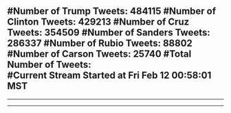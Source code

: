 #Number of Trump Tweets: 484115
#Number of Clinton Tweets: 429213
#Number of Cruz Tweets: 354509
#Number of Sanders Tweets: 286337
#Number of Rubio Tweets: 88802
#Number of Carson Tweets: 25740
#Total Number of Tweets:  
#Current Stream Started at Fri Feb 12 00:58:01 MST
---
---
---
